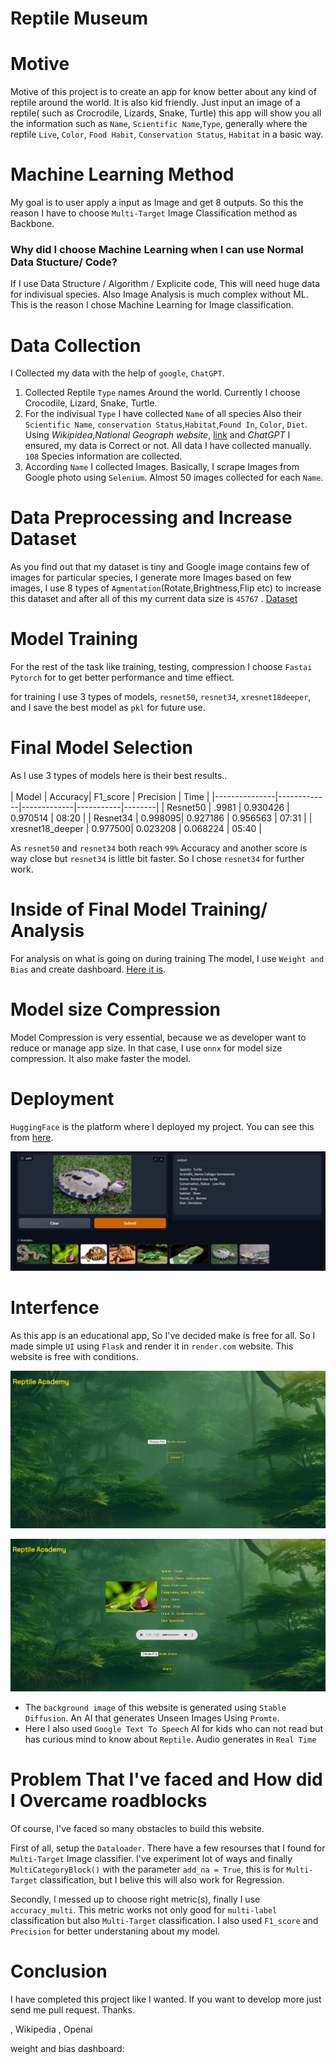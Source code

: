 
# Reptile Museum

# Motive
  Motive of this project is to create an app for know better about any kind of reptile around the world. It is also kid friendly. Just input an image of a reptile( such as Crocrodile, Lizards, Snake, Turtle) this app will show you all the information such as `Name`, `Scientific Name`,`Type`,  generally where the reptile `Live`, `Color`, `Food Habit`, `Conservation Status`, `Habitat` in a basic way.
  
# Machine Learning Method
  My goal is to user apply a input as Image and get 8 outputs. So this the reason I have to choose `Multi-Target` Image Classification method as Backbone. 
  
  ### **Why did I choose Machine Learning when I can use Normal Data Stucture/ Code?**
  
  If I use Data Structure / Algorithm / Explicite code, This will need huge data for indivisual species. Also Image Analysis is much complex without ML. This is the reason I chose Machine Learning for Image classification.  

# Data Collection
  I Collected my data with the help of `google`, `ChatGPT`.
  
  1. Collected Reptile `Type` names Around the world. Currently I choose Crocodile, Lizard, Snake, Turtle.
  2. For the indivisual `Type` I have collected `Name` of all species Also their `Scientific Name`, `conservation Status`,`Habitat`,`Found In`, `Color`, `Diet`. Using *Wikipidea*,*National Geograph website*, [link](https://www.crocodilesoftheworld.co.uk/conservation/conservation-status/) and *ChatGPT* I ensured, my data is Correct or not. All data I have collected manually. `108` Species information are  collected.
  3. According `Name` I collected Images. Basically, I scrape Images from Google photo using `Selenium`. Almost 50 images collected for each `Name`.

# Data Preprocessing and Increase Dataset

  As you find out that my dataset is tiny and Google image contains few of images for particular species, I generate more Images based on few images, I use 8 types of `Agmentation`(Rotate,Brightness,Flip etc) to increase this dataset and after all of this my current data size is `45767` . [Dataset](https://github.com/AklimaRimi/Reptile-Museum/blob/main/data/final_csv.csv)
  
# Model Training
  For the rest of the task like training, testing, compression I choose `Fastai` `Pytorch` for to get better performance and time effiect.
  
  for training I use 3 types of models, `resnet50`, `resnet34`, `xresnet18deeper`, and I save the best model as `pkl` for future use.

# Final Model Selection
  As I use 3 types of models here is their best results..<br>  
   |   Model       |     Accuracy|   F1_score | Precision |  Time  |
  |---------------|-------------|-------------|-----------|--------|
  | Resnet50      |      .9981  |   0.930426  |  0.970514 |  08:20 |
  | Resnet34      |     0.998095|	0.927186	  | 0.956563	|  07:31 | 
  | xresnet18_deeper |  0.977500|	0.023208	  |  0.068224	| 05:40  |

  As `resnet50` and `resnet34` both reach `99%` Accuracy and another score is way close but `resnet34` is little bit faster. So I chose `resnet34` for further work.

# Inside of Final Model Training/ Analysis
  For analysis on what is going on during training The model, I use `Weight and Bias` and create dashboard. [Here it is](https://api.wandb.ai/links/aklimarimi7/xmsibkbh).

# Model size Compression
  Model Compression is very essential, because we as developer want to reduce or manage app size. In that case, I use  `onnx` for model size compression. It also make faster the model.  

# Deployment
  `HuggingFace` is the platform where I deployed my project. You can see this from [here](https://huggingface.co/spaces/Rimi98/Reptile-Museum).
  
  ![](https://github.com/AklimaRimi/Reptile-Museum/blob/main/output_images/hf.png)

# Interfence 
  As this app is an educational app, So I've decided make is free for all. So I made simple `UI` using `Flask` and render it in `render.com` website. This website is free with conditions. 
  
  ![](https://github.com/AklimaRimi/Reptile-Museum/blob/main/output_images/front.png)
  
  ![](https://github.com/AklimaRimi/Reptile-Museum/blob/main/output_images/back.png)
  
   * The `background image` of this website is generated using `Stable Diffusion`. An AI that generates Unseen Images Using `Promte`.
   * Here I also used `Google Text To Speech` AI for kids who can not read but has curious mind to know about `Reptile`. Audio generates in `Real Time`  

# Problem That I've faced and How did I Overcame roadblocks
  Of course, I've faced so many obstacles to build this website. 
  
  First of all, setup the `Dataloader`. There have a few resourses that I found for `Multi-Target` Image classifier. I've experiment lot of ways and finally `MultiCategoryBlock()` with the parameter `add_na = True`, this is for `Multi-Target` classification, but I belive this will also work for Regression.
  
  Secondly, I messed up to choose right metric(s), finally I use `accuracy_multi`. This metric works not only good for `multi-label` classification but also  `Multi-Target` classification. I also used `F1_score` and `Precision` for better understaning about my model.
  
  
 # Conclusion
   I have completed this project like I wanted. If you want to develop more just send me pull request. Thanks.





















 , Wikipedia , Openai

weight and bias dashboard: 
